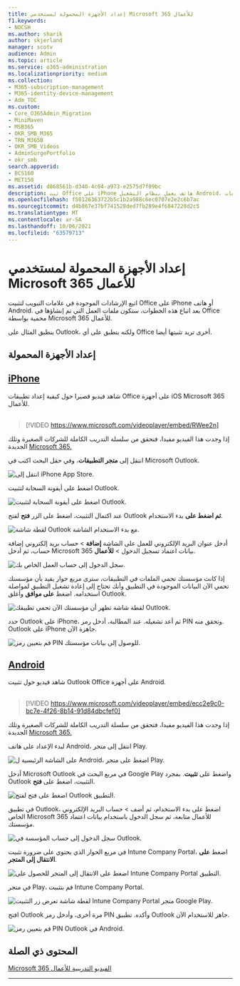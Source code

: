 ```yaml
---
title: إعداد الأجهزة المحمولة لمستخدمي Microsoft 365 للأعمال
f1.keywords:
- NOCSH
ms.author: sharik
author: skjerland
manager: scotv
audience: Admin
ms.topic: article
ms.service: o365-administration
ms.localizationpriority: medium
ms.collection:
- M365-subscription-management
- M365-identity-device-management
- Adm_TOC
ms.custom:
- Core_O365Admin_Migration
- MiniMaven
- MSB365
- OKR_SMB_M365
- TRN_M365B
- OKR_SMB_Videos
- AdminSurgePortfolio
- okr_smb
search.appverid:
- BCS160
- MET150
ms.assetid: d868561b-d340-4c04-a973-e2575d7f09bc
description: ثبت Office على iPhone هاتف يعمل بنظام التشغيل Android، وستحمي ملفات العمل في تطبيقات Office بواسطة Microsoft 365 للأعمال.
ms.openlocfilehash: f50126363722b5c1b2a988c6ec0707e2e2c6b7ac
ms.sourcegitcommit: d4b867e37bf741528ded7fb289e4f6847228d2c5
ms.translationtype: MT
ms.contentlocale: ar-SA
ms.lasthandoff: 10/06/2021
ms.locfileid: "63579713"
---
```

# <a name="set-up-mobile-devices-for-microsoft-365-for-business-users"></a>إعداد الأجهزة المحمولة لمستخدمي Microsoft 365 للأعمال

اتبع الإرشادات الموجودة في علامات التبويب لتثبيت Office على iPhone أو هاتف Android. بعد اتباع هذه الخطوات، ستكون ملفات العمل التي تم إنشاؤها في Office محمية بواسطة Microsoft 365 للأعمال.

ينطبق المثال على Outlook، ولكنه ينطبق على أي Office أخرى تريد تثبيتها أيضا.
  
## <a name="set-up-mobile-devices"></a>إعداد الأجهزة المحمولة

## <a name="iphone"></a>[iPhone](#tab/iPhone)
  
شاهد فيديو قصيرا حول كيفية إعداد تطبيقات Office على أجهزة iOS Microsoft 365 للأعمال.<br><br>

> [!VIDEO https://www.microsoft.com/videoplayer/embed/RWee2n] 

إذا وجدت هذا الفيديو مفيدا، فتحقق من سلسلة التدريب الكاملة للشركات الصغيرة وتلك الجديدة [Microsoft 365.](../../business-video/index.yml)

انتقل إلى **متجر التطبيقات**، وفي حقل البحث اكتب في Microsoft Outlook.
  
![انتقل إلى iPhone App Store.](../../media/886913de-76e5-4883-8ed0-4eb3ec06188f.png)
  
اضغط على أيقونة السحابة لتثبيت Outlook.
  
![اضغط على أيقونة السحابة لتثبيت Outlook.](../../media/665e1620-948a-4ab8-b914-dca49530142c.png)
  
عند اكتمال التثبيت، اضغط على الزر **فتح** لفتح Outlook **ثم اضغط على** بدء الاستخدام.
  
![لقطة شاشة Outlook مع بدء الاستخدام الشاشة.](../../media/005bedec-ae50-4d75-b3bb-e7cef9e2561c.png)
  
أدخل عنوان البريد الإلكتروني للعمل على الشاشة **إضافة** \> حساب بريد إلكتروني إضافة حساب، ثم أدخل Microsoft 365 بيانات اعتماد تسجيل الدخول \> **للأعمال**.
  
![سجل الدخول إلى حساب العمل الخاص بك.](../../media/3cef1fb5-7bec-4d3d-8542-872b731ce19f.png)
  
إذا كانت مؤسستك تحمي الملفات في التطبيقات، سترى مربع حوار يفيد بأن مؤسستك تحمي الآن البيانات الموجودة في التطبيق وأنك تحتاج إلى إعادة تشغيل التطبيق لمواصلة استخدامه. اضغط **على موافق** وأغلق Outlook. 
  
![لقطة شاشة تظهر أن مؤسستك الآن تحمي تطبيقك Outlook.](../../media/fb4c1c84-b1e9-42e1-8070-c13dcf79fb09.png)
  
حدد Outlook على iPhone، ثم أعد تشغيله. عند المطالبة، أدخل رمز PIN وتحقق منه. Outlook على iPhone جاهزة الآن.
  
![قم بتعيين رمز PIN للوصول إلى بيانات مؤسستك.](../../media/64f2630b-3164-47a4-9dd6-ca0c29ed5fb3.png)
  
## <a name="android"></a>[Android](#tab/Android)
  
شاهد فيديو حول تثبيت Outlook Office على أجهزة Android.<br><br>

> [!VIDEO https://www.microsoft.com/videoplayer/embed/ecc2e9c0-bc7e-4f26-8b14-91d84dbcfef0] 

إذا وجدت هذا الفيديو مفيدا، فتحقق من سلسلة التدريب الكاملة للشركات الصغيرة وتلك الجديدة [Microsoft 365.](../../business-video/index.yml)

لبدء الإعداد على هاتف Android، انتقل إلى متجر Play.
  
![على الشاشة الرئيسية ل Android، اضغط على متجر Play.](../../media/93df88e7-c778-40e1-b35e-868ca6e97f6c.png)
  
أدخل Microsoft Outlook في مربع البحث في Google Play واضغط على **تثبيت**. بمجرد Outlook التثبيت، اضغط على **فتح**.
  
![اضغط على فتح لفتح Outlook التطبيق.](../../media/8b4c5937-8875-4b5a-a5b6-b8c6c9cd6240.png)
  
في تطبيق Outlook، اضغط على بدء الاستخدام، ثم أضف \> حساب البريد الإلكتروني الخاص Microsoft 365 للأعمال متابعة، ثم سجل الدخول باستخدام بيانات اعتماد مؤسستك.
  
![سجل الدخول إلى حساب المؤسسة في Outlook.](../../media/18f67c66-4bab-4b99-94bd-080839312e29.png)
  
في مربع الحوار الذي يحتوي على ضرورة تثبيت Intune Company Portal، اضغط **على الانتقال إلى المتجر**.
  
![اضغط على الانتقال إلى المتجر للحصول على Intune Company Portal التطبيق.](../../media/a702d712-5622-45dd-a511-b1adaee63071.png)
  
في متجر Play، قم بتثبيت Intune Company Portal.
  
![لقطة شاشة تعرض زر التثبيت Intune Company Portal متجر Google Play.](../../media/5e0408f2-3f37-44dd-80ed-13ca2ac6df0c.png)
  
افتح Outlook مرة أخرى، وأدخل رمز PIN وأكده. تطبيق Outlook جاهز للاستخدام الآن.
  
![قم بتعيين رمز PIN Outlook في Android.](../../media/edb91afb-f1ed-451a-bc6b-8ccba664e055.png)

## <a name="related-content"></a>المحتوى ذي الصلة

[Microsoft 365 الفيديو التدريبية للأعمال](../../business-video/index.yml)

---
